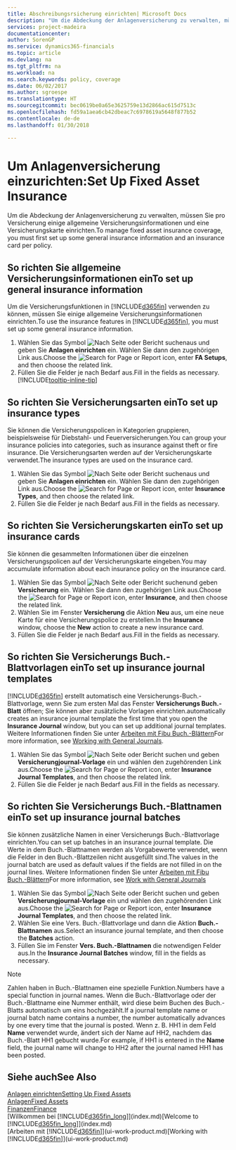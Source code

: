 ```yaml
---
title: Abschreibungsrsicherung einrichten| Microsoft Docs
description: "Um die Abdeckung der Anlagenversicherung zu verwalten, müssen Sie pro Versicherung einige allgemeine Versicherungsinformationen und eine Versicherungskarte einrichten."
services: project-madeira
documentationcenter: 
author: SorenGP
ms.service: dynamics365-financials
ms.topic: article
ms.devlang: na
ms.tgt_pltfrm: na
ms.workload: na
ms.search.keywords: policy, coverage
ms.date: 06/02/2017
ms.author: sgroespe
ms.translationtype: HT
ms.sourcegitcommit: bec0619be0a65e3625759e13d2866ac615d7513c
ms.openlocfilehash: fd59a1aea6cb42dbeac7c6978619a5648f877b52
ms.contentlocale: de-de
ms.lasthandoff: 01/30/2018

---
```

# <a name="set-up-fixed-asset-insurance"></a><span data-ttu-id="f2a55-103">Um Anlagenversicherung einzurichten:</span><span class="sxs-lookup"><span data-stu-id="f2a55-103">Set Up Fixed Asset Insurance</span></span>
<span data-ttu-id="f2a55-104">Um die Abdeckung der Anlagenversicherung zu verwalten, müssen Sie pro Versicherung einige allgemeine Versicherungsinformationen und eine Versicherungskarte einrichten.</span><span class="sxs-lookup"><span data-stu-id="f2a55-104">To manage fixed asset insurance coverage, you must first set up some general insurance information and an insurance card per policy.</span></span>

## <a name="to-set-up-general-insurance-information"></a><span data-ttu-id="f2a55-105">So richten Sie allgemeine Versicherungsinformationen ein</span><span class="sxs-lookup"><span data-stu-id="f2a55-105">To set up general insurance information</span></span>
<span data-ttu-id="f2a55-106">Um die Versicherungsfunktionen in [!INCLUDE[d365fin](includes/d365fin_md.md)]  verwenden zu können, müssen Sie einige allgemeine Versicherungsinformationen einrichten.</span><span class="sxs-lookup"><span data-stu-id="f2a55-106">To use the insurance features in [!INCLUDE[d365fin](includes/d365fin_md.md)], you must set up some general insurance information.</span></span>  

1. <span data-ttu-id="f2a55-107">Wählen Sie das Symbol ![Nach Seite oder Bericht suchen ](media/ui-search/search_small.png "Nach Seite oder Bericht suchen")aus und geben Sie **Anlagen einrichten** ein. Wählen Sie dann den zugehörigen Link aus.</span><span class="sxs-lookup"><span data-stu-id="f2a55-107">Choose the ![Search for Page or Report](media/ui-search/search_small.png "Search for Page or Report icon") icon, enter **FA Setups**, and then choose the related link.</span></span>  
2. <span data-ttu-id="f2a55-108">Füllen Sie die Felder je nach Bedarf aus.</span><span class="sxs-lookup"><span data-stu-id="f2a55-108">Fill in the fields as necessary.</span></span> [!INCLUDE[tooltip-inline-tip](includes/tooltip-inline-tip_md.md)]  

## <a name="to-set-up-insurance-types"></a><span data-ttu-id="f2a55-109">So richten Sie Versicherungsarten ein</span><span class="sxs-lookup"><span data-stu-id="f2a55-109">To set up insurance types</span></span>
<span data-ttu-id="f2a55-110">Sie können die Versicherungspolicen in Kategorien gruppieren, beispielsweise für Diebstahl- und Feuerversicherungen.</span><span class="sxs-lookup"><span data-stu-id="f2a55-110">You can group your insurance policies into categories, such as insurance against theft or fire insurance.</span></span> <span data-ttu-id="f2a55-111">Die Versicherungsarten werden auf der Versicherungskarte verwendet.</span><span class="sxs-lookup"><span data-stu-id="f2a55-111">The insurance types are used on the insurance card.</span></span>

1. <span data-ttu-id="f2a55-112">Wählen Sie das Symbol ![Nach Seite oder Bericht suchen ](media/ui-search/search_small.png "Nach Seite oder Bericht suchen")aus und geben Sie **Anlagen einrichten** ein. Wählen Sie dann den zugehörigen Link aus.</span><span class="sxs-lookup"><span data-stu-id="f2a55-112">Choose the ![Search for Page or Report](media/ui-search/search_small.png "Search for Page or Report icon") icon, enter **Insurance Types**, and then choose the related link.</span></span>  
2. <span data-ttu-id="f2a55-113">Füllen Sie die Felder je nach Bedarf aus.</span><span class="sxs-lookup"><span data-stu-id="f2a55-113">Fill in the fields as necessary.</span></span>

## <a name="to-set-up-insurance-cards"></a><span data-ttu-id="f2a55-114">So richten Sie Versicherungskarten ein</span><span class="sxs-lookup"><span data-stu-id="f2a55-114">To set up insurance cards</span></span>
<span data-ttu-id="f2a55-115">Sie können die gesammelten Informationen über die einzelnen Versicherungspolicen auf der Versicherungskarte eingeben.</span><span class="sxs-lookup"><span data-stu-id="f2a55-115">You may accumulate information about each insurance policy on the insurance card.</span></span>  

1. <span data-ttu-id="f2a55-116">Wählen Sie das Symbol ![Nach Seite oder Bericht suchen](media/ui-search/search_small.png "Nach Seite oder Bericht suchen")und geben **Versicherung** ein. Wählen Sie dann den zugehörigen Link aus.</span><span class="sxs-lookup"><span data-stu-id="f2a55-116">Choose the ![Search for Page or Report](media/ui-search/search_small.png "Search for Page or Report icon") icon, enter **Insurance**, and then choose the related link.</span></span>  
2. <span data-ttu-id="f2a55-117">Wählen Sie im Fenster **Versicherung** die Aktion **Neu** aus, um eine neue Karte für eine Versicherungspolice zu erstellen.</span><span class="sxs-lookup"><span data-stu-id="f2a55-117">In the **Insurance** window, choose the **New** action to create a  new insurance card.</span></span>  
3. <span data-ttu-id="f2a55-118">Füllen Sie die Felder je nach Bedarf aus.</span><span class="sxs-lookup"><span data-stu-id="f2a55-118">Fill in the fields as necessary.</span></span>

## <a name="to-set-up-insurance-journal-templates"></a><span data-ttu-id="f2a55-119">So richten Sie Versicherungs Buch.-Blattvorlagen ein</span><span class="sxs-lookup"><span data-stu-id="f2a55-119">To set up insurance journal templates</span></span>
[!INCLUDE[d365fin](includes/d365fin_md.md)] <span data-ttu-id="f2a55-120">erstellt automatisch eine Versicherungs-Buch.-Blattvorlage, wenn Sie zum ersten Mal das Fenster **Versicherungs Buch.-Blatt** öffnen; Sie können aber zusätzliche Vorlagen einrichten.</span><span class="sxs-lookup"><span data-stu-id="f2a55-120">automatically creates an insurance journal template the first time that you open the **Insurance Journal** window, but you can set up additional journal templates.</span></span> <span data-ttu-id="f2a55-121">Weitere Informationen finden Sie unter [Arbeiten mit Fibu Buch.-Blättern](ui-work-general-journals.md)</span><span class="sxs-lookup"><span data-stu-id="f2a55-121">For more information, see [Working with General Journals](ui-work-general-journals.md).</span></span>  

1. <span data-ttu-id="f2a55-122">Wählen Sie das Symbol ![Nach Seite oder Bericht suchen](media/ui-search/search_small.png "Nach Seite oder Bericht suchen") und geben **Versicherungjournal-Vorlage** ein und wählen den zugehörenden Link aus.</span><span class="sxs-lookup"><span data-stu-id="f2a55-122">Choose the ![Search for Page or Report](media/ui-search/search_small.png "Search for Page or Report icon") icon, enter **Insurance Journal Templates**, and then choose the related link.</span></span>  
2. <span data-ttu-id="f2a55-123">Füllen Sie die Felder je nach Bedarf aus.</span><span class="sxs-lookup"><span data-stu-id="f2a55-123">Fill in the fields as necessary.</span></span>

## <a name="to-set-up-insurance-journal-batches"></a><span data-ttu-id="f2a55-124">So richten Sie Versicherungs Buch.-Blattnamen ein</span><span class="sxs-lookup"><span data-stu-id="f2a55-124">To set up insurance journal batches</span></span>
<span data-ttu-id="f2a55-125">Sie können zusätzliche Namen in einer Versicherungs Buch.-Blattvorlage einrichten.</span><span class="sxs-lookup"><span data-stu-id="f2a55-125">You can set up batches in an insurance journal template.</span></span> <span data-ttu-id="f2a55-126">Die Werte in dem Buch.-Blattnamen werden als Vorgabewerte verwendet, wenn die Felder in den Buch.-Blattzeilen nicht ausgefüllt sind.</span><span class="sxs-lookup"><span data-stu-id="f2a55-126">The values in the journal batch are used as default values if the fields are not filled in on the journal lines.</span></span> <span data-ttu-id="f2a55-127">Weitere Informationen finden Sie unter [Arbeiten mit Fibu Buch.-Blättern](ui-work-general-journals.md)</span><span class="sxs-lookup"><span data-stu-id="f2a55-127">For more information, see [Work with General Journals](ui-work-general-journals.md)</span></span>  

1. <span data-ttu-id="f2a55-128">Wählen Sie das Symbol ![Nach Seite oder Bericht suchen](media/ui-search/search_small.png "Nach Seite oder Bericht suchen") und geben **Versicherungjournal-Vorlage** ein und wählen den zugehörenden Link aus.</span><span class="sxs-lookup"><span data-stu-id="f2a55-128">Choose the ![Search for Page or Report](media/ui-search/search_small.png "Search for Page or Report icon") icon, enter **Insurance Journal Templates**, and then choose the related link.</span></span>  
2. <span data-ttu-id="f2a55-129">Wählen Sie eine Vers. Buch.-Blattvorlage und dann die Aktion **Buch.-Blattnamen** aus.</span><span class="sxs-lookup"><span data-stu-id="f2a55-129">Select an insurance journal template, and then choose the **Batches** action.</span></span>
3. <span data-ttu-id="f2a55-130">Füllen Sie im Fenster **Vers. Buch.-Blattnamen** die notwendigen Felder aus.</span><span class="sxs-lookup"><span data-stu-id="f2a55-130">In the **Insurance Journal Batches** window, fill in the fields as necessary.</span></span>

> [!NOTE]  
>   <span data-ttu-id="f2a55-131">Zahlen haben in Buch.-Blattnamen eine spezielle Funktion.</span><span class="sxs-lookup"><span data-stu-id="f2a55-131">Numbers have a special function in journal names.</span></span> <span data-ttu-id="f2a55-132">Wenn die Buch.-Blattvorlage oder der Buch.-Blattname eine Nummer enthält, wird diese beim Buchen des Buch.-Blatts automatisch um eins hochgezählt.</span><span class="sxs-lookup"><span data-stu-id="f2a55-132">If a journal template name or journal batch name contains a number, the number automatically advances by one every time that the journal is posted.</span></span> <span data-ttu-id="f2a55-133">Wenn z. B. HH1 in dem Feld **Name** verwendet wurde, ändert sich der Name auf HH2, nachdem das Buch.-Blatt HH1 gebucht wurde.</span><span class="sxs-lookup"><span data-stu-id="f2a55-133">For example, if HH1 is entered in the **Name** field, the journal name will change to HH2 after the journal named HH1 has been posted.</span></span>

## <a name="see-also"></a><span data-ttu-id="f2a55-134">Siehe auch</span><span class="sxs-lookup"><span data-stu-id="f2a55-134">See Also</span></span>
[<span data-ttu-id="f2a55-135">Anlagen einrichten</span><span class="sxs-lookup"><span data-stu-id="f2a55-135">Setting Up Fixed Assets</span></span>](fa-setup.md)  
[<span data-ttu-id="f2a55-136">Anlagen</span><span class="sxs-lookup"><span data-stu-id="f2a55-136">Fixed Assets</span></span>](fa-manage.md)  
[<span data-ttu-id="f2a55-137">Finanzen</span><span class="sxs-lookup"><span data-stu-id="f2a55-137">Finance</span></span>](finance.md)  
<span data-ttu-id="f2a55-138">[Willkommen bei [!INCLUDE[d365fin_long](includes/d365fin_long_md.md)]](index.md)</span><span class="sxs-lookup"><span data-stu-id="f2a55-138">[Welcome to [!INCLUDE[d365fin_long](includes/d365fin_long_md.md)]](index.md)</span></span>  
<span data-ttu-id="f2a55-139">[Arbeiten mit [!INCLUDE[d365fin](includes/d365fin_md.md)]](ui-work-product.md)</span><span class="sxs-lookup"><span data-stu-id="f2a55-139">[Working with [!INCLUDE[d365fin](includes/d365fin_md.md)]](ui-work-product.md)</span></span>

